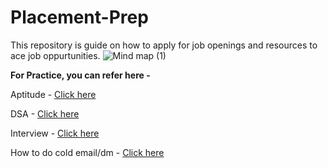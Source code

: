 # Placement-Prep
This repository is guide on how to apply for job openings and resources to ace job oppurtunities.
![Mind map (1)](https://github.com/user-attachments/assets/423c01e6-dfff-4f60-88ae-1706f5091c7a)



**For Practice, you can refer here -**

Aptitude - [Click here](https://www.propeers.in/roadmaps/664470ca8fcdd77998ab2b7c?mcp_token=eyJwaWQiOjEyNjg4NTIsInNpZCI6MTI4ODEzMzI1NiwiYXgiOiJmNjdjN2M1MzQxZDk4OGI5MGRmZGEzNDY5YmFjNjBhNCIsInRzIjoxNzE4ODgzNTc0LCJleHAiOjE3MjEzMDI3NzR9.KZGJH-FMx-TtDXri5QZGP4BQgkdb8_wHQsyp-y6--2A)

DSA - [Click here](https://leetcode.com/)

Interview - [Click here](https://grow.google/certificates/interview-warmup/?utm_source=gDigital&utm_medium=ownedsocial&utm_campaign=certs&utm_content=interviewwarmup)

How to do cold email/dm - [Click here](https://noticedash.com/how-to-write-cold-emails-that-actually-get-responses/)

